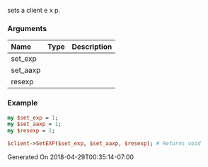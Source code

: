 sets a client e x p.
### Arguments
**Name**|**Type**|**Description**
:---|:---|:---
set_exp||
set_aaxp||
resexp||

### Example

```perl
my $set_exp = 1;
my $set_aaxp = 1;
my $resexp = 1;

$client->SetEXP($set_exp, $set_aaxp, $resexp); # Returns void
```


Generated On 2018-04-29T00:35:14-07:00